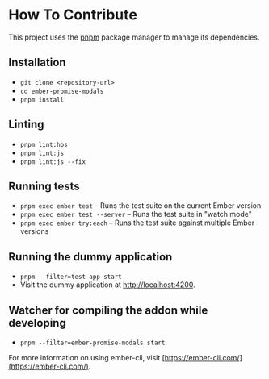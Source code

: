 # How To Contribute

This project uses the [pnpm](https://pnpm.io) package manager to manage its dependencies.

## Installation

- `git clone <repository-url>`
- `cd ember-promise-modals`
- `pnpm install`

## Linting

- `pnpm lint:hbs`
- `pnpm lint:js`
- `pnpm lint:js --fix`

## Running tests

- `pnpm exec ember test` – Runs the test suite on the current Ember version
- `pnpm exec ember test --server` – Runs the test suite in "watch mode"
- `pnpm exec ember try:each` – Runs the test suite against multiple Ember versions

## Running the dummy application

- `pnpm --filter=test-app start`
- Visit the dummy application at [http://localhost:4200](http://localhost:4200).

## Watcher for compiling the addon while developing

- `pnpm --filter=ember-promise-modals start`

For more information on using ember-cli, visit [https://ember-cli.com/](https://ember-cli.com/).

